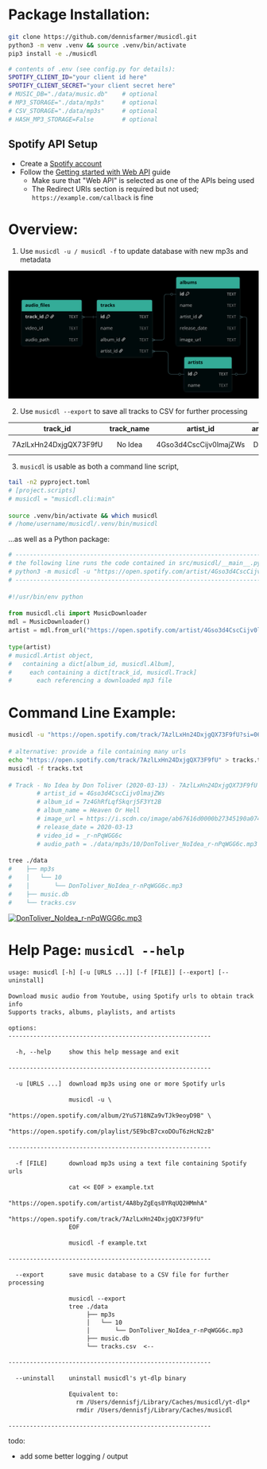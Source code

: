 # Package Installation:
```bash
git clone https://github.com/dennisfarmer/musicdl.git
python3 -m venv .venv && source .venv/bin/activate
pip3 install -e ./musicdl
```

```bash
# contents of .env (see config.py for details):
SPOTIFY_CLIENT_ID="your client id here"
SPOTIFY_CLIENT_SECRET="your client secret here"
# MUSIC_DB="./data/music.db"    # optional
# MP3_STORAGE="./data/mp3s"     # optional
# CSV_STORAGE="./data/mp3s"     # optional
# HASH_MP3_STORAGE=False        # optional
```

## Spotify API Setup
- Create a [Spotify account](https://www.spotify.com/us/signup)
- Follow the [Getting started with Web API](https://developer.spotify.com/documentation/web-api/tutorials/getting-started) guide
    - Make sure that "Web API" is selected as one of the APIs being used
    - The Redirect URIs section is required but not used; `https://example.com/callback` is fine

# Overview:

1. Use `musicdl -u / musicdl -f` to update database with new mp3s and metadata

![ER Diagram](er_diagram.png)

2. Use `musicdl --export` to save all tracks to CSV for further processing

|track_id|track_name|artist_id|artist_name|album_id|album_name|release_date|image_url|video_id|audio_path|
|:------:|:--------:|:-------:|:---------:|:------:|:--------:|:----------:|:-------:|:------:|:--------:|
|7AzlLxHn24DxjgQX73F9fU|No Idea|4Gso3d4CscCijv0lmajZWs|Don Toliver|7z4GhRfLqfSkqrj5F3Yt2B|Heaven Or Hell|2020-03-13|https://i.scdn.co/image/ab67616d0000b27345190a074bef3e8ce868b60c|_r-nPqWGG6c|./data/mp3s/10/DonToliver_NoIdea_r-nPqWGG6c.mp3|

3. `musicdl` is usable as both a command line script,
```bash
tail -n2 pyproject.toml
# [project.scripts]
# musicdl = "musicdl.cli:main"

source .venv/bin/activate && which musicdl
# /home/username/musicdl/.venv/bin/musicdl
```
...as well as a Python package:
```python
# ------------------------------------------------------------------------------
# the following line runs the code contained in src/musicdl/__main__.py:
# python3 -m musicdl -u "https://open.spotify.com/artist/4Gso3d4CscCijv0lmajZWs"
# ------------------------------------------------------------------------------

#!/usr/bin/env python 

from musicdl.cli import MusicDownloader
mdl = MusicDownloader()
artist = mdl.from_url("https://open.spotify.com/artist/4Gso3d4CscCijv0lmajZWs")

type(artist)  
# musicdl.Artist object, 
#   containing a dict[album_id, musicdl.Album], 
#     each containing a dict[track_id, musicdl.Track]
#       each referencing a downloaded mp3 file
```

# Command Line Example:
```bash
musicdl -u "https://open.spotify.com/track/7AzlLxHn24DxjgQX73F9fU?si=0684264878094a00"

# alternative: provide a file containing many urls
echo "https://open.spotify.com/track/7AzlLxHn24DxjgQX73F9fU" > tracks.txt
musicdl -f tracks.txt

# Track - No Idea by Don Toliver (2020-03-13) - 7AzlLxHn24DxjgQX73F9fU
        # artist_id = 4Gso3d4CscCijv0lmajZWs
        # album_id = 7z4GhRfLqfSkqrj5F3Yt2B
        # album_name = Heaven Or Hell
        # image_url = https://i.scdn.co/image/ab67616d0000b27345190a074bef3e8ce868b60c
        # release_date = 2020-03-13
        # video_id = _r-nPqWGG6c
        # audio_path = ./data/mp3s/10/DonToliver_NoIdea_r-nPqWGG6c.mp3

tree ./data
#    ├── mp3s
#    │   └── 10
#    │       └── DonToliver_NoIdea_r-nPqWGG6c.mp3
#    ├── music.db
#    └── tracks.csv
```

[![DonToliver_NoIdea_r-nPqWGG6c.mp3](https://img.youtube.com/vi/_r-nPqWGG6c/0.jpg)](https://www.youtube.com/watch?v=_r-nPqWGG6c)

# Help Page: `musicdl --help`

```
usage: musicdl [-h] [-u [URLS ...]] [-f [FILE]] [--export] [--uninstall]

Download music audio from Youtube, using Spotify urls to obtain track info
Supports tracks, albums, playlists, and artists

options:
---------------------------------------------------------

  -h, --help     show this help message and exit
                 
---------------------------------------------------------
                 
  -u [URLS ...]  download mp3s using one or more Spotify urls
                 
                 musicdl -u \
                   "https://open.spotify.com/album/2YuS718NZa9vTJk9eoyD9B" \
                   "https://open.spotify.com/playlist/5E9bcB7cxoDOuT6zHcN2zB"
                 
---------------------------------------------------------
                 
  -f [FILE]      download mp3s using a text file containing Spotify urls
                 
                 cat << EOF > example.txt
                 "https://open.spotify.com/artist/4A8byZgEqs8YRqUQ2HMmhA"
                 "https://open.spotify.com/track/7AzlLxHn24DxjgQX73F9fU"
                 EOF
                 
                 musicdl -f example.txt
                 
---------------------------------------------------------
                 
  --export       save music database to a CSV file for further processing
                 
                 musicdl --export
                 tree ./data
                      ├── mp3s
                      │   └── 10
                      │       └── DonToliver_NoIdea_r-nPqWGG6c.mp3
                      ├── music.db
                      └── tracks.csv  <--
                 
---------------------------------------------------------
                 
  --uninstall    uninstall musicdl's yt-dlp binary
                 
                 Equivalent to:
                   rm /Users/dennisfj/Library/Caches/musicdl/yt-dlp*
                   rmdir /Users/dennisfj/Library/Caches/musicdl
                 
---------------------------------------------------------
```

todo:
- add some better logging / output
